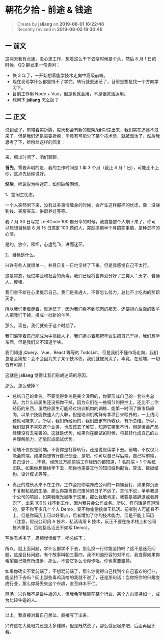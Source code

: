 朝花夕拾 - 前途 & 钱途
===

> Create by **jsliang** on **2019-08-01 16:22:48**  
> Recently revised in **2019-08-02 16:30:49**

## 一 前文

这两天我有点迷，没心思工作，想着这么干下去啥时候是个头，然后 8 月 1 日的时候，QQ 群发来一句询问；

* 快 3 年了，一开始想着能学技术走向中高级前端。
* 现在发现学什么都坚持不了学完，转行就更迷茫了，目前是想是找一个方向学习下。
* 目前工作用 Node + Vue，但是也就会用，不是很灵活运用。
* 想问下 **jsliang** 怎么破？

## 二 正文

说到点了，前端着实折腾，每天都会有新的框架/组件/库出来，我们实在追逐不过来了，但是我们还是需要折腾，毕竟有可能欠了某个技术债，就被淘汰了，然后我思考了下，给粉丝这样的回复：

---

来，腾出时间了，咱们聊聊。

**首先**，需要声明的是，我的工作时间是 1 年 3 个月（截止 8 月 1 日），可能比不上你，这点先给你说好。

**然后**，咱说说为啥迷茫，如何破解困境。

1、空闲生忧虑。

一个人突然闲下来，没有过多事情缠身的时候，会产生这样那样的忧虑，像：没赚到钱、买房买车、供房养娃等等。

我 7 月 30 日写完 LeetCode 100 题分享的时候，我直接整个人崩下来了，你可以想想目标是 8 月 15 日搞定 100 题的人，突然提前半个月搞完事情，是种怎样的心情。

是的，放空，释怀，心虚乱飞，进而迷茫。

2、目标是什么。

兴许有些人就很单一，并且日复一日地坚持了下来，但是我感觉自己不太行。

这是常态，经过学业和社会的荼毒，我们已经将世界划分好了三类人：天才、普通人、傻帽。

我们会不断在心里提示自己，我们是普通人，不管怎么努力，总比不上吃肉的那帮天才。

所以我们走着走着，就迷茫了，因为我们看不到吃肉的那天，还要担心后面的牧羊人把我们干掉，换成一批新的羊羔。

那么，现在，我们就处于这个时期了。

我们渴望着自己能成为中高级人才，我们担心着那帮毕业生把自己干掉，我们想学东西，但是我们又不知道学啥。

我们知道 jQuery、Vue、React 等等的 TodoList，但是我们不懂市场走向，我们总是会猜想：会不会因为欠了某个技术债，我们就被淘汰了。毕竟，在前端，一切皆有可能！

这就是 **jsliang** 觉得让我们形成迷茫的原因。

那么，怎么破掉？

* 总结自己的业务。不要觉得业务是完全没用的，你要形成自己的一套业务总结。为什么应届生还没把你干掉，因为它们在一些细节的把控上，还比不上你经历的东西。虽然应届生可能经过培训机构的训练，能第一时间了解市场趋向，以某个技能快速入门入职，但是培训机构鲜有拿项目来喂养的，一上线问题就可能来了。所以，我们所经历的，我们应该有所收获，有所总结。所以，我们就算不喜欢这个业务，也应该去了解它，知道它哪里不行，但是傻逼产品经理没有去完善的。这就是优势，如果你在面试的时候，将其转化成自己的业务理解能力，还能形成面试优势。

* 前端不仅仅是前端。不管你是打算转行，还是说继续学下去。前端，不仅仅只能会前端。如果你想转行自己创业，是吧，你可以自己写后端，自己写前端，自己设计……毕竟，经历过万能前端工作经历的都知道，1 名前端 = 1 个系统团队。如果你想继续学下去，那你也需要其他的知识结构配合，算法、数据结构、设计模式等等。

* 真正的成长从来不在工作。工作会把你喂养成公司的一颗螺丝钉，如果你沉迷于复制粘贴的生活，那么你距离自己废掉的日子不远了。其他不说，单单我这个公司的项目，如果我眼光局限于这里，那么我敢肯定，我要是被辞退或者辞职了，出来 100% 找不到工作，因为我只会公司业务。所以，有句话是有道理的，要不你写多几个个人 Demo，要不你偷偷接单干私活。前者别人可能看不上，但是你简历上可以好看点，后者增加了你的技术能力，但是不能上简历（注意，假设公司用 A 技术，私活请用 B 技术，反正不要在技术栈上和公司技术重复，否则接私活还不如写 Demo）。

写得有点多了，思绪慢慢缓了，咱总结下：

所以，就上面问题，学什么都学不下去，那么换一行你能坚持吗？这不是迷茫问题，这是目标问题。有个故事叫朝三暮四，我不知道形容的对不对，我觉得如果你希望自己能有所进步，那么，不管它多么令你作呕，你也需要坚持。

如果你确实不爱前端了，不想混前端了，那么你觉得自己找到个自己喜欢的行业，能坚持下去吗？网上那些毒鸡汤啥的我就不说了，还是那句话：当你把你的兴趣变成行业，那么你将丢失这个兴趣，直至麻木不仁。

鸡汤：兴许我不是最牛逼的人，但我希望我能在某个行业、某个方向坚持如一，成为比较牛逼的人。

---

以上，我直接对着自己想法，直接写了出来。

兴许这在大佬眼力还是太多稚嫩，但是既然说了，那么就记起来吧，后面再回头看。